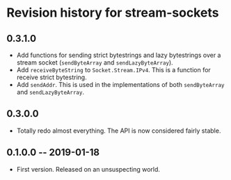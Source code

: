 # Revision history for stream-sockets

## 0.3.1.0

* Add functions for sending strict bytestrings and lazy bytestrings
  over a stream socket (`sendByteArray` and `sendLazyByteArray`).
* Add `receiveByteString` to `Socket.Stream.IPv4`. This is a function
  for receive strict bytestring.
* Add `sendAddr`. This is used in the implementations of both
  `sendByteArray` and `sendLazyByteArray`.

## 0.3.0.0

* Totally redo almost everything. The API is now considered fairly
  stable.

## 0.1.0.0 -- 2019-01-18

* First version. Released on an unsuspecting world.
